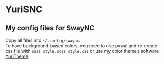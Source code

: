 # YuriSNC
## My config files for SwayNC
Copy all files into `~/.config/swaync`.  
To have background-based colors, you need to use pywal and re-create css file with `sass style.scss style.css` or use my color themes software [YuriTheme](https://github.com/lonelyobserver0/YuriTheme)
